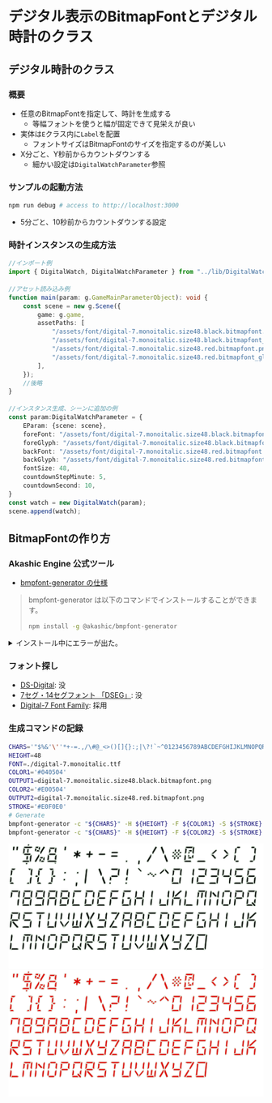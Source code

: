 デジタル表示のBitmapFontとデジタル時計のクラス
==============================================

デジタル時計のクラス
--------------------

### 概要

- 任意のBitmapFontを指定して、時計を生成する
  - 等幅フォントを使うと幅が固定できて見栄えが良い
- 実体は`E`クラス内に`Label`を配置
  - フォントサイズはBitmapFontのサイズを指定するのが美しい
- X分ごと、Y秒前からカウントダウンする
  - 細かい設定は`DigitalWatchParameter`参照

### サンプルの起動方法

```sh
npm run debug # access to http://localhost:3000
```
- 5分ごと、10秒前からカウントダウンする設定

### 時計インスタンスの生成方法

```ts
//インポート例
import { DigitalWatch, DigitalWatchParameter } from "../lib/DigitalWatch";

//アセット読み込み例
function main(param: g.GameMainParameterObject): void {
	const scene = new g.Scene({
		game: g.game,
		assetPaths: [
			"/assets/font/digital-7.monoitalic.size48.black.bitmapfont.png",
			"/assets/font/digital-7.monoitalic.size48.black.bitmapfont_glyphs.json",
			"/assets/font/digital-7.monoitalic.size48.red.bitmapfont.png",
			"/assets/font/digital-7.monoitalic.size48.red.bitmapfont_glyphs.json",
		],
	});
    //後略
}

//インスタンス生成、シーンに追加の例
const param:DigitalWatchParameter = {
    EParam: {scene: scene},
    foreFont: "/assets/font/digital-7.monoitalic.size48.black.bitmapfont.png",
    foreGlyph: "/assets/font/digital-7.monoitalic.size48.black.bitmapfont_glyphs.json",
    backFont: "/assets/font/digital-7.monoitalic.size48.red.bitmapfont.png",
    backGlyph: "/assets/font/digital-7.monoitalic.size48.red.bitmapfont_glyphs.json",
    fontSize: 48,
    countdownStepMinute: 5,
    countdownSecond: 10,
}
const watch = new DigitalWatch(param);
scene.append(watch);
```

BitmapFontの作り方
------------------

### Akashic Engine 公式ツール

- [bmpfont-generator の仕様](https://akashic-games.github.io/reference/tool/bmpfont-generator.html)

> bmpfont-generator は以下のコマンドでインストールすることができます。
> ```bash
> npm install -g @akashic/bmpfont-generator
> ```

<details>
<summary>インストール中にエラーが出た。</summary>
Copilotに聞いたら、ローカルビルドに必要なライブラリが足りないとのこと。
以下のコマンドでインストールするってコトまで教えてくれた。

```sh
sudo apt update
sudo apt install -y build-essential libcairo2-dev libpango1.0-dev libjpeg-dev libgif-dev librsvg2-dev pkg-config libpixman-1-dev
```

インストール後に再実行したらうまく行った。
</details>

### フォント探し

- [DS-Digital](https://www.dafont.com/ds-digital.font): 没
- [7セグ・14セグフォント 「DSEG」](https://www.keshikan.net/fonts.html): 没
- [Digital-7 Font Family](https://www.1001fonts.com/digital-7-font.html): 採用



### 生成コマンドの記録

```sh
CHARS='"$%&'\''*+-=.,/\#@_<>()[]{}:;|\?!`~^0123456789ABCDEFGHIJKLMNOPQRSTUVWXYZabcdefghijklmnopqrstuvwxyz'
HEIGHT=48
FONT=./digital-7.monoitalic.ttf
COLOR1='#040504'
OUTPUT1=digital-7.monoitalic.size48.black.bitmapfont.png
COLOR2='#E00504'
OUTPUT2=digital-7.monoitalic.size48.red.bitmapfont.png
STROKE='#E0F0E0'
# Generate
bmpfont-generator -c "${CHARS}" -H ${HEIGHT} -F ${COLOR1} -S ${STROKE} ${FONT} ${OUTPUT1}
bmpfont-generator -c "${CHARS}" -H ${HEIGHT} -F ${COLOR2} -S ${STROKE} ${FONT} ${OUTPUT2}
```

![](./digital-7.monoitalic.size48.black.bitmapfont.png)
![](./digital-7.monoitalic.size48.red.bitmapfont.png)

